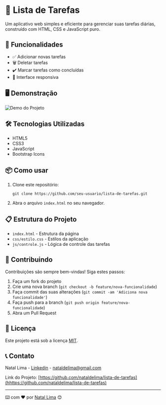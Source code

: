 # 📝 Lista de Tarefas

Um aplicativo web simples e eficiente para gerenciar suas tarefas diárias, construído com HTML, CSS e JavaScript puro.


## 🚀 Funcionalidades

- ✅ Adicionar novas tarefas
- 🗑️ Deletar tarefas
- ✔️ Marcar tarefas como concluídas
- 🔄 Interface responsiva

## 🖥️ Demonstração

![Demo do Projeto](https://nataldelima.github.io/projetos/lista-tarefas)

## 🛠️ Tecnologias Utilizadas

- HTML5
- CSS3
- JavaScript
- Bootstrap Icons

## 📦 Como usar

1. Clone este repositório:
   ```
   git clone https://github.com/seu-usuario/lista-de-tarefas.git
   ```
2. Abra o arquivo `index.html` no seu navegador.

## 📋 Estrutura do Projeto

- `index.html` - Estrutura da página
- `css/estilo.css` - Estilos da aplicação
- `js/controle.js` - Lógica de controle das tarefas

## 🤝 Contribuindo

Contribuições são sempre bem-vindas! Siga estes passos:

1. Faça um fork do projeto
2. Crie uma nova branch (`git checkout -b feature/nova-funcionalidade`)
3. Faça commit das suas alterações (`git commit -am 'Adiciona nova funcionalidade'`)
4. Faça push para a branch (`git push origin feature/nova-funcionalidade`)
5. Abra um Pull Request

## 📝 Licença

Este projeto está sob a licença [MIT](https://opensource.org/licenses/MIT).

## 📞 Contato

Natal Lima - [Linkedin](https://www.linkedin.com/in/natal-lima/) - nataldelima@gmail.com

Link do Projeto: [https://github.com/nataldelima/lista-de-tarefas](hhttps://github.com/nataldelima/lista-de-tarefas)

---

⌨️ com ❤️ por [Natal Lima](https://github.com/nataldelima) 😊